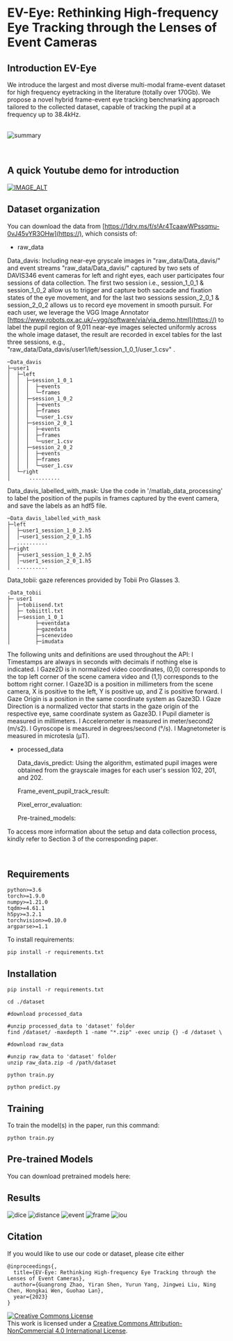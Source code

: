 # EV-Eye: Rethinking High-frequency Eye Tracking through the Lenses of Event Cameras

## Introduction EV-Eye
We introduce the largest and most diverse multi-modal frame-event dataset for high frequency eyetracking in the literature (totally over 170Gb). 
We propose a novel hybrid frame-event eye tracking benchmarking approach tailored to the collected dataset, capable of tracking the pupil at a frequency up to 38.4kHz. 
<br/>
<br/>

![summary](pictures/main.jpg)

<br/>

## A quick Youtube demo for introduction
[![IMAGE_ALT](pictures/EV.png)](https://youtu.be/Yi03mFAyslU)


## Dataset organization

You can download the data from [https://1drv.ms/f/s!Ar4TcaawWPssqmu-0vJ45vYR3OHw](https://), which consists of:

- raw_data 

Data_davis: Including near-eye gryscale images in "raw_data/Data_davis/" and event streams "raw_data/Data_davis/" captured by two sets of DAVIS346 event cameras for left and right eyes, each user participates four sessions of data collection. The first two session i.e., session_1_0_1 & session_1_0_2 allow us to trigger and capture both saccade and fixation states of the eye movement, and for the last two sessions session_2_0_1 & session_2_0_2 allows us to record eye movement in smooth pursuit. For each user, we leverage the VGG Image Annotator [https://www.robots.ox.ac.uk/~vgg/software/via/via_demo.html](https://) to label the pupil region of 9,011 near-eye images selected uniformly across the whole image dataset, the result are recorded in excel tables for the last three sessions,  e.g., "raw_data/Data_davis/user1/left/session_1_0_1/user_1.csv" .

  ```
  ─Data_davis
  ├─user1
  │  ├─left
  │  │  ├─session_1_0_1
  │  │  │  ├─events
  │  │  │  └─frames
  │  │  ├─session_1_0_2
  │  │  │  ├─events
  │  │  │  ├─frames
  │  │  │  └─user_1.csv
  │  │  ├─session_2_0_1
  │  │  │  ├─events
  │  │  │  ├─frames
  │  │  │  └─user_1.csv
  │  │  ├─session_2_0_2
  │  │  │  ├─events
  │  │  │  ├─frames
  │  │  │  └─user_1.csv
  │  └─right
  │      ..........
  ```

  Data_davis_labelled_with_mask: Use the code in '/matlab_data_processing' to label the position of the pupils in frames
  captured by the event camera, and save the labels as an hdf5 file.
  ```
  ─Data_davis_labelled_with_mask
  ├─left
  │  ├─user1_session_1_0_2.h5
  │  │─user1_session_2_0_1.h5
  │  ..........
  ├─right
  │  ├─user1_session_1_0_2.h5
  │  │─user1_session_2_0_1.h5
  │  ..........
  ```

  Data_tobii: gaze references provided by Tobii Pro Glasses 3.
  ```
  -Data_tobii
  ├─ user1 
  │  ├─tobiisend.txt
  │  ├─ tobiittl.txt
  │  ├─session_1_0_1
  │        ├─eventdata
  │        ├─gazedata
  │        ├─scenevideo
  │        ├─imudata
  ```
The following units and definitions are used throughout the API:
l Timestamps are always in seconds with decimals if nothing else is indicated.
l Gaze2D is in normalized video coordinates, (0,0) corresponds to the top left corner of the
scene camera video and (1,1) corresponds to the bottom right corner.
l Gaze3D is a position in millimeters from the scene camera, X is positive to the left, Y is positive up, and Z is positive forward.
l Gaze Origin is a position in the same coordinate system as Gaze3D.
l Gaze Direction is a normalized vector that starts in the gaze origin of the respective eye,
same coordinate system as Gaze3D.
l Pupil diameter is measured in millimeters.
l Accelerometer is measured in meter/second2 (m/s2).
l Gyroscope is measured in degrees/second (°/s).
l Magnetometer is measured in microtesla (μT).




- processed_data

  Data_davis_predict:
  Using the algorithm, estimated pupil images were obtained from the grayscale images for each user's session 102, 201,
  and 202.

  Frame_event_pupil_track_result:

  Pixel_error_evaluation:

  Pre-trained_models:

To access more information about the setup and data collection process, kindly refer to Section 3 of the corresponding paper.

<br/>

## Requirements

```
python>=3.6
torch>=1.9.0
numpy>=1.21.0
tqdm>=4.61.1
h5py>=3.2.1
torchvision>=0.10.0
argparse>=1.1
```

To install requirements:

```angular2html
pip install -r requirements.txt
```

## Installation

```
pip install -r requirements.txt

cd ./dataset

#download processed_data

#unzip processed_data to 'dataset' folder
find /dataset/ -maxdepth 1 -name "*.zip" -exec unzip {} -d /dataset \

#download raw_data

#unzip raw_data to 'dataset' folder
unzip raw_data.zip -d /path/dataset

python train.py

python predict.py
```

[//]: # (<br/>)

## Training

To train the model(s) in the paper, run this command:

```
python train.py
```

## Pre-trained Models

You can download pretrained models here:

## Results

![dice](pictures/dice.png)
![distance](pictures/distance.png)
![event](pictures/event_pixel.png)
![frame](pictures/frame_pixel.png)
![iou](pictures/iou_new.png)

## Citation

If you would like to use our code or dataset, please cite either

```
@inproceedings{,  
  title={EV-Eye: Rethinking High-frequency Eye Tracking through the Lenses of Event Cameras},  
  author={Guangrong Zhao, Yiran Shen, Yurun Yang, Jingwei Liu, Ning Chen, Hongkai Wen, Guohao Lan},  
  year={2023}  
} 
```

<a rel="license" href="http://creativecommons.org/licenses/by-nc/4.0/"><img alt="Creative Commons License" style="border-width:0" src="https://i.creativecommons.org/l/by-nc/4.0/88x31.png" /></a><br />
This work is licensed under a <a rel="license" href="http://creativecommons.org/licenses/by-nc/4.0/">Creative Commons
Attribution-NonCommercial 4.0 International License</a>.
